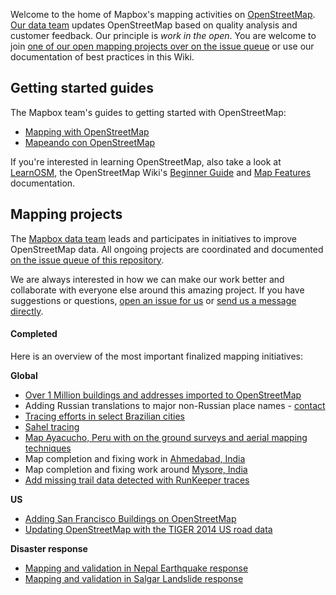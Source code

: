 Welcome to the home of Mapbox's mapping activities on [OpenStreetMap](http://openstreetmap.org/about). [Our data team](http://wiki.openstreetmap.org/wiki/Mapbox) updates OpenStreetMap based on quality analysis and customer feedback. Our principle is *work in the open*. You are welcome to join [one of our open mapping projects over on the issue queue](https://github.com/mapbox/mapping/issues) or use our documentation of best practices in this Wiki.

## Getting started guides

The Mapbox team's guides to getting started with OpenStreetMap:

- [Mapping with OpenStreetMap](https://github.com/mapbox/mapping/wiki/Mapping-with-OpenStreetMap)
- [Mapeando con OpenStreetMap](https://github.com/mapbox/mapping/wiki/Mapeando-con-OpenStreetMap)

If you're interested in learning OpenStreetMap, also take a look at [LearnOSM](http://learnosm.org), the OpenStreetMap Wiki's  [Beginner Guide](http://wiki.openstreetmap.org/wiki/Beginners%27_Guide) and [Map Features](http://wiki.openstreetmap.org/wiki/Map_Features) documentation.

## Mapping projects

The [Mapbox data team](http://wiki.openstreetmap.org/wiki/Mapbox#Mapbox_Data_Team) leads and participates in initiatives to improve OpenStreetMap data. All ongoing projects are coordinated and documented [on the issue queue of this repository](https://github.com/mapbox/mapping/issues).

We are always interested in how we can make our work better and collaborate with everyone else around this amazing project. If you have suggestions or questions, [open an issue for us](https://github.com/mapbox/mapping/issues) or [send us a message directly](http://wiki.openstreetmap.org/wiki/Mapbox#Mapbox_Data_Team).

#### Completed

Here is an overview of the most important finalized mapping initiatives:

**Global**
- [Over 1 Million buildings and addresses imported to OpenStreetMap](https://www.mapbox.com/blog/nyc-buildings-openstreetmap/)
- Adding Russian translations to major non-Russian place names - [contact](https://www.openstreetmap.org/user/andygol)
- [Tracing efforts in select Brazilian cities](https://www.mapbox.com/blog/osm-contributors-surge/)
- [Sahel tracing](https://www.mapbox.com/blog/tracing-openstreetmap-sahel/)
- [Map Ayacucho, Peru with on the ground surveys and aerial mapping techniques](http://tasks.openstreetmap.us/job/23)
- Map completion and fixing work in [Ahmedabad, India](http://www.openstreetmap.org/#map=12/23.0142/72.6062)
- Map completion and fixing work around [Mysore, India](http://www.openstreetmap.org/#map=13/12.3096/76.6613)
- [Add missing trail data detected with RunKeeper traces](https://www.mapbox.com/blog/updating-map-runkeeper/)

**US**
- [Adding San Francisco Buildings on OpenStreetMap](https://www.mapbox.com/blog/san-francisco-buildings/)
- [Updating OpenStreetMap with the TIGER 2014 US road data](https://github.com/mapbox/mapping/issues/100)

**Disaster response**
- [Mapping and validation in Nepal Earthquake response](http://wiki.openstreetmap.org/wiki/2015_Nepal_earthquake)
- [Mapping and validation in Salgar Landslide response](https://github.com/mapbox/mapping/issues/99)